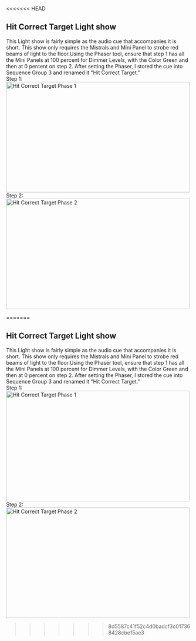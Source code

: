 <<<<<<< HEAD
## Hit Correct Target Light show 
This Light show is fairly simple as the audio cue that accompanies it is short. This show only requires the Mistrals and Mini Panel to strobe red beams of light to the floor.Using the Phaser tool, ensure that step 1 has all the Mini Panels at 100 percent for Dimmer Levels, with the Color Green and then at 0 percent on step 2. After setting the Phaser, I stored the cue into Sequence Group 3 and renamed it "Hit Correct Target."
<br>
Step 1:<br>
<img src="Captures/HitCorrectTargetPhase1.png" alt="Hit Correct Target Phase 1" width="500" height="300"/>
<br>
Step 2:<br>
<img src="Captures/HitCorrectTargetPhase2.png" alt="Hit Correct Target Phase 2" width="500" height="300"/>

=======
## Hit Correct Target Light show 
This Light show is fairly simple as the audio cue that accompanies it is short. This show only requires the Mistrals and Mini Panel to strobe red beams of light to the floor.Using the Phaser tool, ensure that step 1 has all the Mini Panels at 100 percent for Dimmer Levels, with the Color Green and then at 0 percent on step 2. After setting the Phaser, I stored the cue into Sequence Group 3 and renamed it "Hit Correct Target."
<br>
Step 1:<br>
<img src="Captures/HitCorrectTargetPhase1.png" alt="Hit Correct Target Phase 1" width="500" height="300"/>
<br>
Step 2:<br>
<img src="Captures/HitCorrectTargetPhase2.png" alt="Hit Correct Target Phase 2" width="500" height="300"/>

>>>>>>> 8d5587c41f52c4d0badcf3c017368428cbe15ae3
